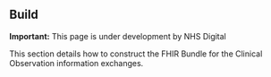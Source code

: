 ## Build

<div markdown="span" class="alert alert-warning" role="alert"><i class="fa fa-warning"></i><b> Important:</b> This page is under development by NHS Digital</div>

This section details how to construct the FHIR Bundle for the Clinical Observation information exchanges.